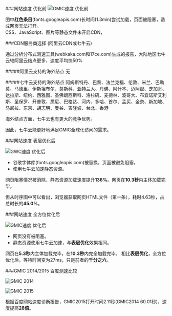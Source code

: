 ###网站速度 优化前
![GMIC速度 优化前](https://raw.githubusercontent.com/leeang/GMIC/master/report/img/gmic-speed-before.png)

图中**红色条目**(fonts.googleapis.com)长时间(1.3min)尝试加载，页面被阻塞，造成网页无法打开。  
CSS、JavaScript、图片等静态文件未开启CDN，

###CDN服务商选择 (阿里云CDN或七牛云)

通过分析分布式测速工具(webkaka.com和17ce.com)生成的报告，大陆地区七牛云较阿里云结点更多，速度平均快50%

#####阿里云支持的海外结点
无

#####七牛云支持的海外结点
阿姆斯特丹、巴黎、法兰克福、伦敦、米兰、巴勒莫、马德里、伊斯坦布尔、莫斯科、亚特兰大、丹佛、阿什本、迈阿密、芝加哥、达拉斯、纽约、西雅图、圣佛朗西斯科、洛杉矶、麦德林、波哥大、布宜诺斯艾利斯、圣保罗、开普敦、悉尼、巴格达、河内、多哈、首尔、孟买、金奈、新加坡、马尼拉、东京、胡志明、曼谷、吉隆坡、台北、香港

海外结点方面，七牛云也有更大的竞争优势。

因此，七牛云能更好地满足GMIC全球化访问的需求。

###网站速度 表层优化后

![GWC速度 优化后](https://raw.githubusercontent.com/leeang/GMIC/master/report/img/gwc-speed.png)

- 谷歌字体库(fonts.googleapis.com)被替换，页面被避免阻塞。  
- 使用七牛云加速静态资源。

网页阻塞情况被消除，静态资源加载速度提升**136%**。网页在**10.3秒**内主体加载完毕。

但从时序图中可以看出，浏览器获取网页HTML文件（第一条），耗时4.63秒，占总时长的**45.0%**。

###网站速度 全方位优化后

![GMIC速度 优化后](https://raw.githubusercontent.com/leeang/GMIC/master/report/img/gmic-speed-after.png)

- 网页没有被阻塞。  
- 静态资源使用七牛云加速，与**表层优化**效果相同。

网页在**5.3秒**内主体加载完毕，在**10.3秒**内完全加载完毕。
相比**表层优化**，全方位优化后，等待时间变为27ms，只是前者的**千分之六**。

###GMIC 2014/2015 百度测速比较

![GMIC 2014](https://raw.githubusercontent.com/leeang/GMIC/master/report/img/baidu-speed-test-2014.png)

![GMIC 2015](https://raw.githubusercontent.com/leeang/GMIC/master/report/img/baidu-speed-test-2015.png)

根据百度网站速度诊断报告，GMIC2015打开时间2.11秒(GMIC2014 60.01秒)，速度提高**28倍**。
